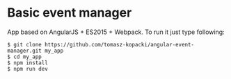 # Basic event manager

App based on AngularJS + ES2015 + Webpack. To run it just type following:

```shell
$ git clone https://github.com/tomasz-kopacki/angular-event-manager.git my_app
$ cd my_app
$ npm install
$ npm run dev
```
